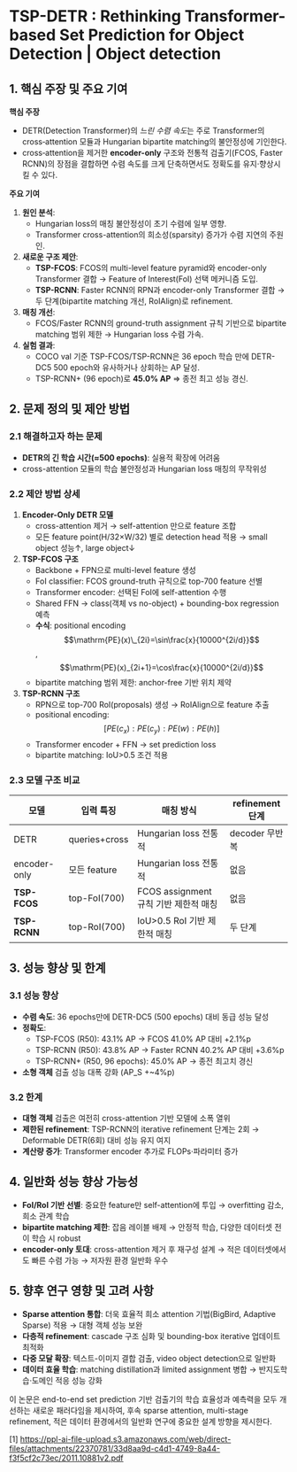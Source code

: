 # TSP-DETR : Rethinking Transformer-based Set Prediction for Object Detection | Object detection

## 1. 핵심 주장 및 주요 기여  
**핵심 주장**  
- DETR(Detection Transformer)의 *느린 수렴 속도*는 주로 Transformer의 cross‐attention 모듈과 Hungarian bipartite matching의 불안정성에 기인한다.  
- cross‐attention을 제거한 **encoder-only** 구조와 전통적 검출기(FCOS, Faster RCNN)의 장점을 결합하면 수렴 속도를 크게 단축하면서도 정확도를 유지·향상시킬 수 있다.

**주요 기여**  
1. **원인 분석**:  
   - Hungarian loss의 매칭 불안정성이 초기 수렴에 일부 영향.  
   - Transformer cross-attention의 희소성(sparsity) 증가가 수렴 지연의 주원인.  
2. **새로운 구조 제안**:  
   - **TSP-FCOS**: FCOS의 multi-level feature pyramid와 encoder-only Transformer 결합 → Feature of Interest(FoI) 선택 메커니즘 도입.  
   - **TSP-RCNN**: Faster RCNN의 RPN과 encoder-only Transformer 결합 → 두 단계(bipartite matching 개선, RoIAlign)로 refinement.  
3. **매칭 개선**:  
   - FCOS/Faster RCNN의 ground-truth assignment 규칙 기반으로 bipartite matching 범위 제한 → Hungarian loss 수렴 가속.  
4. **실험 결과**:  
   - COCO val 기준 TSP-FCOS/TSP-RCNN은 36 epoch 학습 만에 DETR-DC5 500 epoch와 유사하거나 상회하는 AP 달성.  
   - TSP-RCNN+ (96 epoch)로 **45.0% AP** ⇒ 종전 최고 성능 경신.  

## 2. 문제 정의 및 제안 방법

### 2.1 해결하고자 하는 문제  
- **DETR의 긴 학습 시간(≈500 epochs)**: 실용적 확장에 어려움  
- cross-attention 모듈의 학습 불안정성과 Hungarian loss 매칭의 무작위성  

### 2.2 제안 방법 상세  
1. **Encoder-Only DETR 모델**  
   - cross-attention 제거 → self-attention 만으로 feature 조합  
   - 모든 feature point(H/32×W/32) 별로 detection head 적용 → small object 성능↑, large object↓  
2. **TSP-FCOS 구조**  
   - Backbone + FPN으로 multi-level feature 생성  
   - FoI classifier: FCOS ground-truth 규칙으로 top-700 feature 선별  
   - Transformer encoder: 선택된 FoI에 self-attention 수행  
   - Shared FFN → class(객체 vs no-object) + bounding-box regression 예측  
   - **수식**: positional encoding $$\mathrm{PE}(x)\_{2i}=\sin\frac{x}{10000^{2i/d}}$$, $$\mathrm{PE}(x)_{2i+1}=\cos\frac{x}{10000^{2i/d}}$$  
   - bipartite matching 범위 제한: anchor-free 기반 위치 제약  
3. **TSP-RCNN 구조**  
   - RPN으로 top-700 RoI(proposals) 생성 → RoIAlign으로 feature 추출  
   - positional encoding: $$[PE(c_x):PE(c_y):PE(w):PE(h)]$$  
   - Transformer encoder + FFN → set prediction loss  
   - bipartite matching: IoU>0.5 조건 적용  

### 2.3 모델 구조 비교  

| 모델            | 입력 특징      | 매칭 방식                         | refinement 단계 |
|----------------|---------------|----------------------------------|----------------|
| DETR           | queries+cross | Hungarian loss 전통적              | decoder 무반복 |
| encoder-only   | 모든 feature  | Hungarian loss 전통적              | 없음           |
| **TSP-FCOS**   | top-FoI(700)  | FCOS assignment 규칙 기반 제한적 매칭 | 없음           |
| **TSP-RCNN**   | top-RoI(700)  | IoU>0.5 RoI 기반 제한적 매칭      | 두 단계        |

## 3. 성능 향상 및 한계

### 3.1 성능 향상  
- **수렴 속도**: 36 epochs만에 DETR-DC5 (500 epochs) 대비 동급 성능 달성  
- **정확도**:  
  - TSP-FCOS (R50): 43.1% AP → FCOS 41.0% AP 대비 +2.1%p  
  - TSP-RCNN (R50): 43.8% AP → Faster RCNN 40.2% AP 대비 +3.6%p  
  - TSP-RCNN+ (R50, 96 epochs): 45.0% AP → 종전 최고치 경신  
- **소형 객체** 검출 성능 대폭 강화 (AP\_S +~4%p)  

### 3.2 한계  
- **대형 객체** 검출은 여전히 cross-attention 기반 모델에 소폭 열위  
- **제한된 refinement**: TSP-RCNN의 iterative refinement 단계는 2회 → Deformable DETR(6회) 대비 성능 유지 여지  
- **계산량 증가**: Transformer encoder 추가로 FLOPs·파라미터 증가  

## 4. 일반화 성능 향상 가능성

- **FoI/RoI 기반 선별**: 중요한 feature만 self-attention에 투입 → overfitting 감소, 희소 관계 학습  
- **bipartite matching 제한**: 잡음 레이블 배제 → 안정적 학습, 다양한 데이터셋 전이 학습 시 robust  
- **encoder-only 토대**: cross-attention 제거 후 재구성 설계 → 적은 데이터셋에서도 빠른 수렴 가능 → 저자원 환경 일반화 우수  

## 5. 향후 연구 영향 및 고려 사항

- **Sparse attention 통합**: 더욱 효율적 희소 attention 기법(BigBird, Adaptive Sparse) 적용 → 대형 객체 성능 보완  
- **다층적 refinement**: cascade 구조 심화 및 bounding-box iterative 업데이트 최적화  
- **다중 모달 확장**: 텍스트-이미지 결합 검출, video object detection으로 일반화  
- **데이터 효율 학습**: matching distillation과 limited assignment 병합 → 반지도학습·도메인 적응 성능 강화  

이 논문은 end-to-end set prediction 기반 검출기의 학습 효율성과 예측력을 모두 개선하는 새로운 패러다임을 제시하여, 후속 sparse attention, multi-stage refinement, 적은 데이터 환경에서의 일반화 연구에 중요한 설계 방향을 제시한다.

[1] https://ppl-ai-file-upload.s3.amazonaws.com/web/direct-files/attachments/22370781/33d8aa9d-c4d1-4749-8a44-f3f5cf2c73ec/2011.10881v2.pdf
